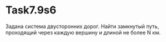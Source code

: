 # Task7.9s6
Задана система двусторонних дорог. Найти замкнутый путь, проходящий через каждую вершину и длиной не более N км.
